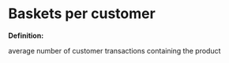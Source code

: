 # Baskets per customer

**Definition:**

average number of customer transactions containing the product
